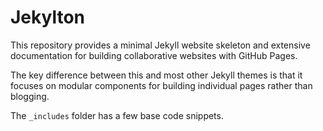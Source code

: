 # Jekylton
This repository provides a minimal Jekyll website skeleton and extensive documentation for building collaborative websites with GitHub Pages.

The key difference between this and most other Jekyll themes is that it focuses on modular components for building individual pages rather than blogging.

The `_includes` folder has a few base code snippets.
